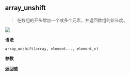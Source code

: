 ## array_unshift

> 在数组的开头增加一个或多个元素，并返回数组的新长度。

![](https://img.shields.io/badge/-Array-blue)

**语法**

`array_unshift(array, element..., element_n)`

**参数**

**返回值**
